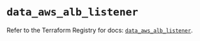 # `data_aws_alb_listener`

Refer to the Terraform Registry for docs: [`data_aws_alb_listener`](https://registry.terraform.io/providers/hashicorp/aws/4.67.0/docs/data-sources/alb_listener).
